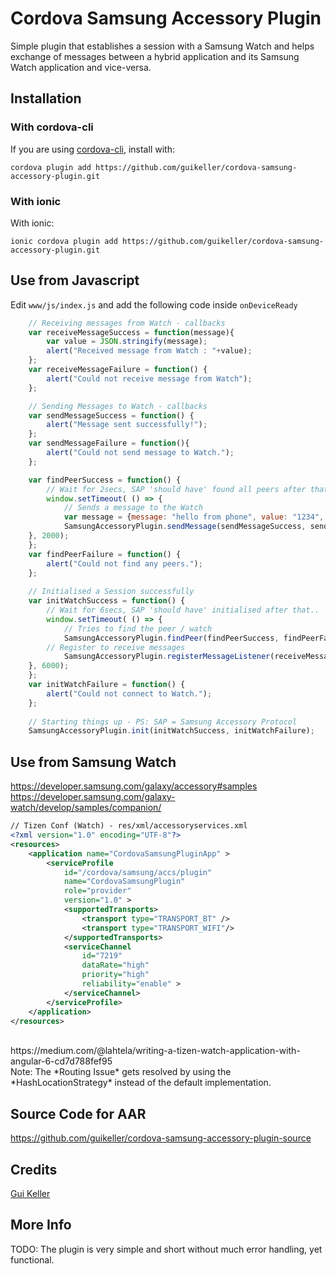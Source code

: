 # Cordova Samsung Accessory Plugin

Simple plugin that establishes a session with a Samsung Watch and helps exchange of messages between a hybrid application and its Samsung Watch application and vice-versa.

## Installation

### With cordova-cli

If you are using [cordova-cli](https://github.com/apache/cordova-cli), install
with:

    cordova plugin add https://github.com/guikeller/cordova-samsung-accessory-plugin.git

### With ionic

With ionic:

    ionic cordova plugin add https://github.com/guikeller/cordova-samsung-accessory-plugin.git

## Use from Javascript
Edit `www/js/index.js` and add the following code inside `onDeviceReady`
```js
    // Receiving messages from Watch - callbacks
    var receiveMessageSuccess = function(message){
        var value = JSON.stringify(message);
        alert("Received message from Watch : "+value);
    };
    var receiveMessageFailure = function() {
        alert("Could not receive message from Watch");
    };

    // Sending Messages to Watch - callbacks
    var sendMessageSuccess = function() {
        alert("Message sent successfully!");
    };
    var sendMessageFailure = function(){
        alert("Could not send message to Watch.");
    };

    var findPeerSuccess = function() {
        // Wait for 2secs, SAP 'should have' found all peers after that..
        window.setTimeout( () => {
            // Sends a message to the Watch
            var message = {message: "hello from phone", value: "1234", foo: "bar"};
            SamsungAccessoryPlugin.sendMessage(sendMessageSuccess, sendMessageFailure, message);    
	}, 2000);
    };
    var findPeerFailure = function() {
        alert("Could not find any peers.");
    };
    
    // Initialised a Session successfully
    var initWatchSuccess = function() {
        // Wait for 6secs, SAP 'should have' initialised after that..
        window.setTimeout( () => {
            // Tries to find the peer / watch
            SamsungAccessoryPlugin.findPeer(findPeerSuccess, findPeerFailure);
	    // Register to receive messages
            SamsungAccessoryPlugin.registerMessageListener(receiveMessageSuccess, receiveMessageFailure);
	}, 6000);
    };
    var initWatchFailure = function() {
        alert("Could not connect to Watch.");
    };
    
    // Starting things up - PS: SAP = Samsung Accessory Protocol
    SamsungAccessoryPlugin.init(initWatchSuccess, initWatchFailure);
```
## Use from Samsung Watch

https://developer.samsung.com/galaxy/accessory#samples
<br>
https://developer.samsung.com/galaxy-watch/develop/samples/companion/
<br>

```xml
// Tizen Conf (Watch) - res/xml/accessoryservices.xml
<?xml version="1.0" encoding="UTF-8"?>
<resources>
    <application name="CordovaSamsungPluginApp" >
        <serviceProfile
            id="/cordova/samsung/accs/plugin"
            name="CordovaSamsungPlugin"
            role="provider"
            version="1.0" >
            <supportedTransports>
                <transport type="TRANSPORT_BT" />
                <transport type="TRANSPORT_WIFI"/>
            </supportedTransports>
            <serviceChannel
                id="7219"
                dataRate="high"
                priority="high"
                reliability="enable" >
            </serviceChannel>
        </serviceProfile>
    </application>
</resources>
```

<br>
https://medium.com/@lahtela/writing-a-tizen-watch-application-with-angular-6-cd7d788fef95
<br>
Note: The *Routing Issue* gets resolved by using the *HashLocationStrategy* instead of the default implementation.

## Source Code for AAR
https://github.com/guikeller/cordova-samsung-accessory-plugin-source

## Credits
[Gui Keller](https://www.github.com/guikeller)

## More Info
TODO: The plugin is very simple and short without much error handling, yet functional. 

